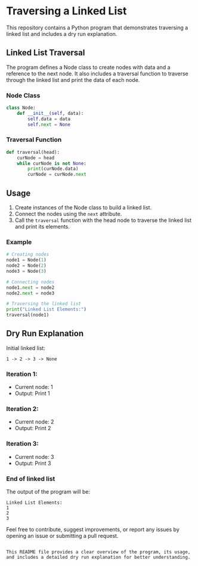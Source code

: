 
# Traversing a Linked List

This repository contains a Python program that demonstrates traversing a linked list and includes a dry run explanation.

## Linked List Traversal

The program defines a Node class to create nodes with data and a reference to the next node. It also includes a traversal function to traverse through the linked list and print the data of each node.

### Node Class

```python
class Node:
    def __init__(self, data):
        self.data = data
        self.next = None
```

### Traversal Function

```python
def traversal(head):
    curNode = head
    while curNode is not None:
        print(curNode.data)
        curNode = curNode.next
```

## Usage

1. Create instances of the Node class to build a linked list.
2. Connect the nodes using the `next` attribute.
3. Call the `traversal` function with the head node to traverse the linked list and print its elements.

### Example

```python
# Creating nodes
node1 = Node(1)
node2 = Node(2)
node3 = Node(3)

# Connecting nodes
node1.next = node2
node2.next = node3

# Traversing the linked list
print("Linked List Elements:")
traversal(node1)
```

## Dry Run Explanation

Initial linked list:
```
1 -> 2 -> 3 -> None
```

### Iteration 1:
- Current node: 1
- Output: Print 1

### Iteration 2:
- Current node: 2
- Output: Print 2

### Iteration 3:
- Current node: 3
- Output: Print 3

### End of linked list

The output of the program will be:
```
Linked List Elements:
1
2
3
```

Feel free to contribute, suggest improvements, or report any issues by opening an issue or submitting a pull request.
```

This README file provides a clear overview of the program, its usage, and includes a detailed dry run explanation for better understanding.
